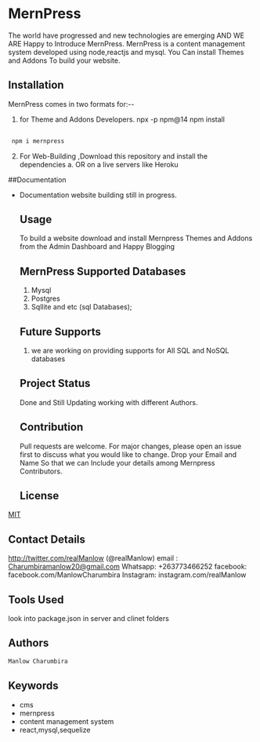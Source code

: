# MernPress
The world have progressed and new technologies are emerging AND WE ARE Happy to Introduce MernPress. 
MernPress is a content management system developed using node,reactjs and mysql.
You Can install Themes and Addons To build your website.

## Installation
MernPress comes in two formats for:-- 
 1. for Theme and Addons Developers. npx -p npm@14 npm install

 
```bash
 
 npm i mernpress

```
 2. For Web-Building ,Download this repository and install the dependencies 
  a. OR on a live servers like Heroku

##Documentation
- Documentation website building still in progress.

  ## Usage
  To build a website download and install Mernpress Themes and Addons from the Admin Dashboard and Happy Blogging

  ## MernPress Supported Databases
   1. Mysql
   2. Postgres
   3. Sqllite and etc (sql Databases);

   ## Future Supports
   1. we are working on providing supports for All SQL and NoSQL databases 
   ## Project Status 
   Done and Still Updating working with different Authors.

  ## Contribution
   Pull requests are welcome. For major changes, please open an issue first to discuss what you would like to change. Drop your Email and Name So that we can Include your details among Mernpress Contributors.

   ## License
[MIT](https://choosealicense.com/licenses/mit/)

## Contact Details
 http://twitter.com/realManlow (@realManlow)
 email : Charumbiramanlow20@gmail.com
 Whatsapp: +263773466252
 facebook: facebook.com/ManlowCharumbira
 Instagram: instagram.com/realManlow 

## Tools Used
look into package.json in server and clinet folders


 ## Authors
 ```bash
 Manlow Charumbira
 ```
 ## Keywords
 - cms
 - mernpress
 - content management system
 - react,mysql,sequelize

